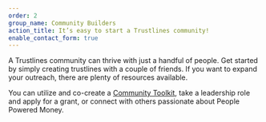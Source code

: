 ```yaml
---
order: 2
group_name: Community Builders
action_title: It’s easy to start a Trustlines community!
enable_contact_form: true
---
```


A Trustlines community can thrive with just a handful of people. Get started by simply creating trustlines with a couple of friends. If you want to expand your outreach, there are plenty of resources available.

You can utilize and co-create a [Community Toolkit](https://docs.google.com/document/d/1Nnam5NRBxbVqMJ7GrCcldSoFEtf1urMsZt63jfwS644/edit#), take a leadership role and apply for a grant, or connect with others passionate about People Powered Money.

